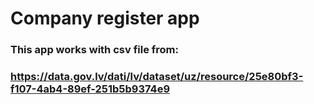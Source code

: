 # Company register app
### This app works with csv file from:
### https://data.gov.lv/dati/lv/dataset/uz/resource/25e80bf3-f107-4ab4-89ef-251b5b9374e9